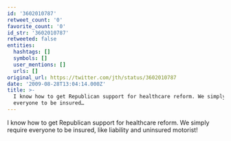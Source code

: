 ```yaml
---
id: '3602010787'
retweet_count: '0'
favorite_count: '0'
id_str: '3602010787'
retweeted: false
entities:
  hashtags: []
  symbols: []
  user_mentions: []
  urls: []
original_url: https://twitter.com/jth/status/3602010787
date: '2009-08-28T13:04:14.000Z'
title: >-
  I know how to get Republican support for healthcare reform. We simply require
  everyone to be insured…
---
```


I know how to get Republican support for healthcare reform. We simply require everyone to be insured, like liability and uninsured motorist!